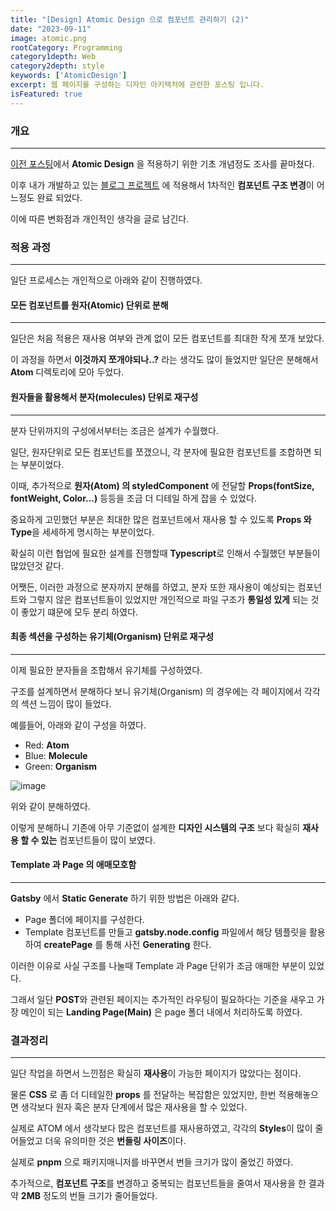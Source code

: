 ```yaml
---
title: "[Design] Atomic Design 으로 컴포넌트 관리하기 (2)"
date: "2023-09-11"
image: atomic.png
rootCategory: Programming
category1depth: Web
category2depth: style
keywords: ['AtomicDesign']
excerpt: 웹 페이지를 구성하는 디자인 아키텍처에 관련한 포스팅 입니다.
isFeatured: true
---
```


### 개요

---

[이전 포스팅](http://localhost:8000/htmlcss/AtomicDesign/)에서 **Atomic Design** 을 적용하기 위한 기초 개념정도 조사를 끝마쳤다.

이후 내가 개발하고 있는 [블로그 프로젝트](https://hippo-dev.vercel.app/) 에 적용해서 1차적인 **컴포넌트 구조 변경**이 어느정도 완료 되었다.

이에 따른 변화점과 개인적인 생각을 글로 남긴다.

### 적용 과정
---

일단 프로세스는 개인적으로 아래와 같이 진행하였다.

#### 모든 컴포넌트를 원자(Atomic) 단위로 분해
---

일단은 처음 적용은 재사용 여부와 관계 없이 모든 컴포넌트를 최대한 작게 쪼개 보았다.

이 과정을 하면서 **이것까지 쪼개야되나..?** 라는 생각도 많이 들었지만 일단은 분해해서 **Atom** 디렉토리에 모아 두었다.

#### 원자들을 활용해서 분자(molecules) 단위로 재구성
---

분자 단위까지의 구성에서부터는 조금은 설계가 수월했다.

일단, 원자단위로 모든 컴포넌트를 쪼갰으니, 각 분자에 필요한 컴포넌트를 조합하면 되는 부분이었다.

이때, 추가적으로 **원자(Atom) 의 styledComponent** 에 전달할 **Props(fontSize, fontWeight, Color...)** 등등을 조금 더 디테일 하게 잡을 수 있었다.

중요하게 고민했던 부분은 최대한 많은 컴포넌트에서 재사용 할 수 있도록 **Props 와 Type**을 세세하게 명시하는 부분이었다.

확실히 이런 협업에 필요한 설계를 진행할때 **Typescript**로 인해서 수월했던 부분들이 많았던것 같다.

어쨋든, 이러한 과정으로 분자까지 분해를 하였고, 분자 또한 재사용이 예상되는 컴포넌트와 그렇지 않은 컴포넌트들이 있었지만 개인적으로 파일 구조가 **통일성 있게** 되는 것이 좋았기 떄문에 모두 분리 하였다.

#### 최종 섹션을 구성하는 유기체(Organism) 단위로 재구성
---

이제 필요한 분자들을 조합해서 유기체를 구성하였다.

구조를 설계하면서 분해하다 보니 유기체(Organism) 의 경우에는 각 페이지에서 각각의 섹션 느낌이 많이 들었다.

예를들어, 아래와 같이 구성을 하였다.

- Red: **Atom**
- Blue: **Molecule**
- Green: **Organism**

![image](https://github.com/jjou33/next-hippo-blog/assets/56063287/61ee4538-c99a-4bd6-b2e2-f96eaec06a96)

위와 같이 분해하였다.

이렇게 분해하니 기존에 아무 기준없이 설계한 **디자인 시스템의 구조** 보다 확실히 **재사용 할 수 있는** 컴포넌트들이 많이 보였다.

#### Template 과 Page 의 애매모호함
---

**Gatsby** 에서 **Static Generate** 하기 위한 방법은 아래와 같다.

- Page 폴더에 페이지를 구성한다.
- Template 컴포넌트를 만들고 **gatsby.node.config** 파일에서 해당 템플릿을 활용하여 **createPage** 를 통해 사전 **Generating** 한다.

이러한 이유로 사실 구조를 나눌때 Template 과 Page 단위가 조금 애매한 부분이 있었다.

그래서 일단 **POST**와 관련된 페이지는 추가적인 라우팅이 필요하다는 기준을 새우고 가장 메인이 되는 **Landing Page(Main)** 은 page 폴더 내에서 처리하도록 하였다.

### 결과정리
---

일단 작업을 하면서 느낀점은 확실히 **재사용**이 가능한 페이지가 많았다는 점이다.

물론 **CSS** 로 좀 더 디테일한 **props** 를 전달하는 복잡함은 있었지만, 한번 적용해놓으면 생각보다 원자 혹은 분자 단계에서 많은 재사용을 할 수 있었다.

실제로 ATOM 에서 생각보다 많은 컴포넌트를 재사용하였고, 각각의 **Styles**이 많이 줄어들었고 더욱 유의미한 것은 **번들링 사이즈**이다.

실제로 **pnpm** 으로 패키지매니저를 바꾸면서 번들 크기가 많이 줄었긴 하였다.

추가적으로, **컴포넌트 구조**를 변경하고 중복되는 컴포넌트들을 줄여서 재사용을 한 결과 약 **2MB** 정도의 번들 크기가 줄어들었다.





